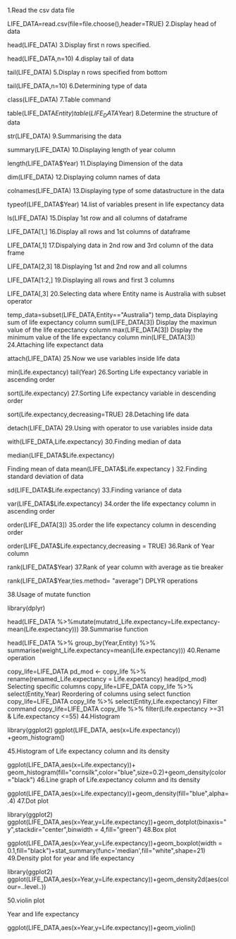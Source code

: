 1.Read the csv data file

LIFE_DATA=read.csv(file=file.choose(),header=TRUE)
2.Display head of data

 head(LIFE_DATA)
3.Display first n rows specified.

head(LIFE_DATA,n=10)
4.display tail of data

tail(LIFE_DATA)
5.Display n rows specified from bottom

tail(LIFE_DATA,n=10)
6.Determining type of data

class(LIFE_DATA)
7.Table command

table(LIFE_DATA$Entity)
table(LIFE_DATA$Year)
8.Determine the structure of data

str(LIFE_DATA)
9.Summarising the data

summary(LIFE_DATA)
10.Displaying length of year column

length(LIFE_DATA$Year)
11.Displaying Dimension of the data

dim(LIFE_DATA)
12.Displaying column names of data

colnames(LIFE_DATA)
13.Displaying type of some datastructure in the data

typeof(LIFE_DATA$Year)
14.list of variables present in life expectancy data

ls(LIFE_DATA)
15.Display 1st row and all columns of dataframe

LIFE_DATA[1,]
16.Display all rows and 1st columns of dataframe

LIFE_DATA[,1]
17.Dispalying data in 2nd row and 3rd column of the data frame

LIFE_DATA[2,3]
18.Displaying 1st and 2nd row and all columns

LIFE_DATA[1:2,]
19.Displaying all rows and first 3 columns

LIFE_DATA[,3]
20.Selecting data where Entity name is Australia with subset operator

temp_data=subset(LIFE_DATA,Entity=="Australia")
temp_data
Displaying sum of life expectancy column
sum(LIFE_DATA[3])
Display the maximun value of the life expectancy column
max(LIFE_DATA[3])
Display the minimum value of the life expectancy column
min(LIFE_DATA[3])
24.Attaching life expectanct data

attach(LIFE_DATA)
25.Now we use variables inside life data

min(Life.expectancy)
tail(Year)
26.Sorting Life expectancy variable in ascending order

sort(Life.expectancy)
27.Sorting Life expectancy variable in descending order

sort(Life.expectancy,decreasing=TRUE)
28.Detaching life data

detach(LIFE_DATA)
29.Using with operator to use variables inside data

with(LIFE_DATA,Life.expectancy)
30.Finding median of data

median(LIFE_DATA$Life.expectancy)
       
Finding mean of data
mean(LIFE_DATA$Life.expectancy
     )
32.Finding standard deviation of data

sd(LIFE_DATA$Life.expectancy)
33.Finding variance of data

var(LIFE_DATA$Life.expectancy)
34.order the life expectancy column in ascending order

order(LIFE_DATA[3])
35.order the life expectancy column in descending order

order(LIFE_DATA$Life.expectancy,decreasing = TRUE)
36.Rank of Year column

rank(LIFE_DATA$Year)
37.Rank of year column with average as tie breaker

rank(LIFE_DATA$Year,ties.method= "average")
DPLYR operations

38.Usage of mutate function

library(dplyr)

head(LIFE_DATA %>%mutate(mutatrd_Life.expectancy=Life.expectancy-mean(Life.expectancy)))
39.Summarise function

head(LIFE_DATA %>% group_by(Year,Entity) %>% summarise(weight_Life.expectancy=mean(Life.expectancy)))
40.Rename operation

copy_life=LIFE_DATA
pd_mod <- copy_life %>% rename(renamed_Life.expectancy = Life.expectancy)
head(pd_mod)
Selecting specific columns
copy_life=LIFE_DATA
copy_life %>% select(Entity,Year)
Reordering of columns using select function
copy_life=LIFE_DATA
copy_life %>% select(Entity,Life.expectancy)
Filter command
copy_life=LIFE_DATA
copy_life %>% filter(Life.expectancy >=31 & Life.expectancy <=55)
44.Histogram

library(ggplot2)
ggplot(LIFE_DATA, aes(x=Life.expectancy)) +geom_histogram()
        
45.Histogram of Life expectancy column and its density

ggplot(LIFE_DATA,aes(x=Life.expectancy))+ geom_histogram(fill="cornsilk",color="blue",size=0.2)+geom_density(color="black")
46.Line graph of Life.expectancy column and its density

ggplot(LIFE_DATA,aes(x=Life.expectancy))+geom_density(fill="blue",alpha=.4)
47.Dot plot

library(ggplot2)
ggplot(LIFE_DATA,aes(x=Year,y=Life.expectancy))+geom_dotplot(binaxis="y",stackdir="center",binwidth = 4,fill="green")
48.Box plot

ggplot(LIFE_DATA,aes(x=Year,y=Life.expectancy))+geom_boxplot(width = 0.1,fill="black")+stat_summary(func='median',fill="white",shape=21)
49.Density plot for year and life expectancy

library(ggplot2)
ggplot(LIFE_DATA,aes(x=Year,y=Life.expectancy))+geom_density2d(aes(colour=..level..))

50.violin plot

Year and life expectancy

ggplot(LIFE_DATA,aes(x=Year,y=Life.expectancy))+geom_violin()
